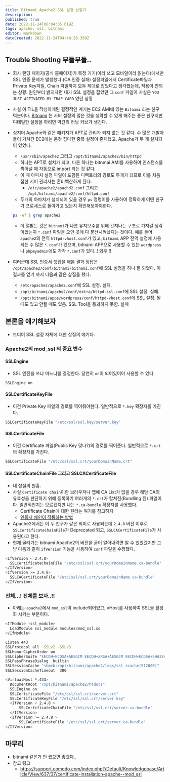 ```yaml
---
title: Bitnami Apache2 SSL 설정 삽질기
description: 
published: true
date: 2022-11-24T08:04:35.619Z
tags: apache, ssl, bitnami
editor: markdown
dateCreated: 2022-11-24T04:40:20.350Z
---
```


## Trouble Shooting 부들부들..
- 회사 랜딩 페이지(공식 홈페이지)가 특정 기기(이라 쓰고 모바일이라 읽는다)에서만 SSL 인증 문제가 발생했다.(CA 인증 실패) 설정파일에서 Certificate파일과 Private Key파일, Chain 파일까지 모두 제대로 잡았다고 생각했는데, 적용이 안되는 상황. 원인부터 밝히자면 내가 SSL 설정을 잡았던 그 `conf` 파일이 사실은 `YOU JUST ACTIVATED MY TRAP CARD` 였던 상황
- 사실 이 TIL을 작성하게된 결정적인 계기는 EC2 AMI에 있는 `Bitnami` 라는 친구 덕분이다. [Bitnami](https://bitnami.com/aws) 는 서버 설정의 많은 것을 생략할 수 있게 해주는 좋은 친구지만 디테일한 설정을 하려면 약간의 러닝 커브가 생긴다.
- 심지어 Apache와 같은 패키지가 APT로 관리가 되지 않는 것 같다. 수 많은 개발자들이 거쳐간 EC2에는 온갖 잡다한 중복 설정이 존재했고, Apache가 두 개 설치되어 있었다.
  - `/usr/sbin/apache2` 그리고 `/opt/bitnami/apache2/bin/httpd`
  - 하나는 APT로 설치가 되고, 다른 하나는 bitnmai AMI를 사용하여 인스턴스를 찍어낼 때 자동으로 import 되는 것 같다.
  - 이 때 아파치 설정 파일이 포함된 디렉토리의 경로도 두개가 되므로 이를 처음 접한 서버 관리자는 혼비백산하게 된다.
    - `/etc/apache2/apachd2.conf` 그리고 `/opt/bitnami/apache2/conf/httpd.conf`
  - 두개의 아파치가 설치되어 있을 경우 `ps` 명령어를 사용하여 정확하게 어떤 친구가 프로세스로 돌아가고 있는지 확인해보아야한다.

  ```bash
  ps -ef | grep apache2
  ```

  - 더 열받는 것은 `bitnami`가 나름 유지보수를 위해 간지나는 구조로 가져갈 생각이었는지 `*.conf` 파일을 오만 곳에 다 분산시켜놨다는 것이다. 예를 들어 `apache2`의 전역 `httpd-vhost.conf`가 있고, `bitnami` APP 전역 설정에 사용되는 수 많은 `*.conf`가 있으며, bitnami APP으로 사용할 수 있는 `wordpress`나 `phpmyadmin`에도 각각 `*.conf`가 있다..! 와우!!!
- 여러군데 SSL 인증서 셋업을 해본 결과 정답은 `/opt/apache2/conf/bitnami/bitnami.conf`에 SSL 설정을 하니 잘 되었다. 이 결과를 얻기 까지 다음과 같은 삽질을 했다.
  - `/etc/apache2/apache2.conf`에 SSL 설정. 실패.
  - `/opt/bitnami/apache2/conf/extra/httpd-ssl.conf`에 SSL 설정. 실패.
  - `/opt/bitnami/apps/wordpress/conf/httpd-vhost.conf`에 SSL 설정. 될 때도 있고 안될 때도 있음. SSL Tool을 통과하지 못함. 실패

## 본론을 얘기해보자
- 드디어 SSL 설정 자체에 대한 삽질의 얘기다.

### Apache2의 mod_ssl 의 중요 변수
#### SSLEngine
- SSL 엔진을 쓰냐 마느냐를 결정한다. 당연히 `on`이 되어있어야 사용할 수 있다.

```bash
SSLEngine on
```

#### SSLCertificateKeyFile
- 이건 Private Key 파일의 경로를 찍어줘야한다. 일반적으로 `*.key` 확장자를 가진다.

```bash
SSLCertificateKeyFile "/etc/ssl/ssl.key/server.key"
```

#### SSLCertificateFile
- 이건 Certificate 파일(Public Key 맞나?)의 경로를 찍어준다. 일반적으로 `*.crt`의 확장자를 가진다.

```bash
SSLCertificateFile "/etc/ssl/ssl.crt/yourDomainName.crt"
```

#### SSLCertificateChainFile 그리고 SSLCACertificateFile
- 내 삽질의 원흉.
- 사실 `Certificate Chain`이란 브라우저나 앱에 CA List가 없을 경우 해당 CA의 유효성을 판단하기 위해 등록하기 여러개의 `*.crt`가 합쳐진(Bundling 된) 파일이다. 일반적인지는 모르겠지만 나는 `*.ca-bundle` 확장자를 사용했다.
  - Certificate Chain에 대한 원리는 여기를 참고하자
  - [인증서 체인이 작동하는 방법](http://www.ibm.com/support/knowledgecenter/ko/SSFKSJ_7.1.0/com.ibm.mq.doc/sy10600_.htm)
- Apache2에서는 이 두 친구가 같은 의미로 사용되는데 `2.4.8` 버전 이후로 `SSLCertificateChainFile`가 Deprecated 되고, `SSLCACertificateFile`가 사용된다고 한다.
- 현재 굴러가는 bitnami Apache2의 버전을 굳이 알아내려면 알 수 있었겠지만 그냥 다음과 같이 `ifVersion` 기능을 사용하여 `conf` 파일을 수정했다.

```bash
<IfVersion < 2.4.8>
  SSLCertificateChainFile "/etc/ssl/ssl.crt/yourDomainName.ca-bundle"
</IfVersion>
<IfVersion >= 2.4.8>
  SSLCACertificateFile "/etc/ssl/ssl.crt/yourDomainName.ca-bundle"
</IfVersion>
```

### 전체...! 전체를 보자..!!
- 아래는 `apache2`에서 `mod_ssl`이 include되어있고, vHost를 사용하여 SSL을 활성화 시키는 부분이다.

```bash
<IfModule !ssl_module>
  LoadModule ssl_module modules/mod_ssl.so
</IfModule>

Listen 443
SSLProtocol all -SSLv2 -SSLv3
SSLHonorCipherOrder on
SSLCipherSuite "EECDH+ECDSA+AESGCM EECDH+aRSA+AESGCM EECDH+ECDSA+SHA384 EECDH+ECDSA+SHA256 EECDH+aRSA+SHA384 EECDH+aRSA+SHA256 EECDH !aNULL !eNULL !LOW !3DES !MD5 !EXP !PSK !SRP !DSS !EDH !RC4"
SSLPassPhraseDialog  builtin
SSLSessionCache "shmcb:/opt/bitnami/apache2/logs/ssl_scache(512000)"
SSLSessionCacheTimeout  300

<VirtualHost *:443>
  DocumentRoot "/opt/bitnami/apache2/htdocs"
  SSLEngine on
  SSLCertificateFile "/etc/ssl/ssl.crt/server.crt"
  SSLCertificateKeyFile "/etc/ssl/ssl.crt/server.key"
  <IfVersion < 2.4.8 >
      SSLCertificateChainFile "/etc/ssl/ssl.crt/server.ca-bundle"
  </IfVersion>
  <IfVersion >= 2.4.8 >
      SSLCACertificateFile "/etc/ssl/ssl.crt/server.ca-bundle"
</IfVersion>
```

## 마무리
- bitnami 같은거 안 썼으면 좋겠다..
- 참고 링크
  - https://support.comodo.com/index.php?/Default/Knowledgebase/Article/View/637/37/certificate-installation-apache--mod_ssl

